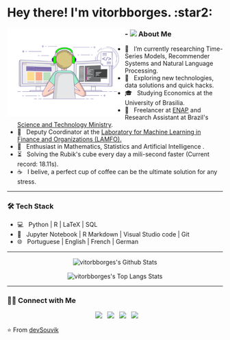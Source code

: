 <h1> Hey there! I'm vitorbborges. :star2: </h1> 

<img align="left" alt="GIF" src="https://raw.githubusercontent.com/devSouvik/devSouvik/master/gif3.gif" width="275"/>

<h3> - <img src="https://media.giphy.com/media/WUlplcMpOCEmTGBtBW/giphy.gif" width="30">  About Me </h3>

- 🔭 &nbsp; I’m currently researching Time-Series Models, Recommender Systems and Natural Language Processing.
- 🤔 &nbsp; Exploring new technologies, data solutions and quick hacks.
- 🎓 &nbsp; Studying Economics at the University of Brasilia.
- 💼 &nbsp; Freelancer at [ENAP](https://enap.gov.br/pt/) and Research Assistant at Brazil's [Science and Technology Ministry](https://www.convergenciadigital.com.br/Gestao/Sem-orcamento%2C-MCTI-usa-inteligencia-artificial-para-captar-dinheiro-59425.html?UserActiveTemplate=mobile).
- :mag_right: &nbsp; Deputy Coordinator at the [Laboratory for Machine Learning in Finance and Organizations (LAMFO).](https://github.com/lamfo-unb)
- 🌱 &nbsp; Enthusiast in Mathematics, Statistics and Artificial Intelligence .
- :hourglass_flowing_sand: &nbsp; Solving the Rubik's cube every day a mili-second faster (Current record: 18.11s).
- ☕ &nbsp; I belive, a perfect cup of coffee can be the ultimate solution for any stress.

-----

<h3>🛠 Tech Stack</h3>

- 💻 &nbsp; Python | R | LaTeX | SQL
- 🔧 &nbsp; Jupyter Notebook | R Markdown | Visual Studio code | Git
- 🌐 &nbsp; Portuguese | English | French | German

-----

<p align="center">

<img align="center" src="https://github-readme-stats.vercel.app/api?username=vitorbborges&include_all_commits=true&count_private=true&show_icons=true&hide=contribs,prs&theme=algolia" alt="vitorbborges's Github Stats">
</p>

<p align="center">
<img align="center" src="https://github-readme-stats.vercel.app/api/top-langs/?username=vitorbborges&layout=compact&hide=HTML&theme=algolia" alt="vitorbborges's Top Langs Stats">
</p>

-----

<h3> 🤝🏻 Connect with Me </h3>

<p align="center">
&nbsp; <a href="https://twitter.com/bandeira_borges" target="_blank" rel="noopener noreferrer"><img src="https://img.icons8.com/plasticine/100/000000/twitter.png" width="50" /></a>  
&nbsp; <a href="https://www.instagram.com/vitor_borges1/?hl=pt" target="_blank" rel="noopener noreferrer"><img src="https://img.icons8.com/plasticine/100/000000/instagram-new.png" width="50" /></a>  
&nbsp; <a href="https://www.linkedin.com/in/v%C3%ADtor-bandeira-borges/" target="_blank" rel="noopener noreferrer"><img src="https://img.icons8.com/plasticine/100/000000/linkedin.png" width="50" /></a>
&nbsp; <a href="mailto:vitorbborges31@gmail.com" target="_blank" rel="noopener noreferrer"><img src="https://img.icons8.com/plasticine/100/000000/gmail.png"  width="50" /></a>
</p>

⭐️ From [devSouvik](https://github.com/devSouvik)
